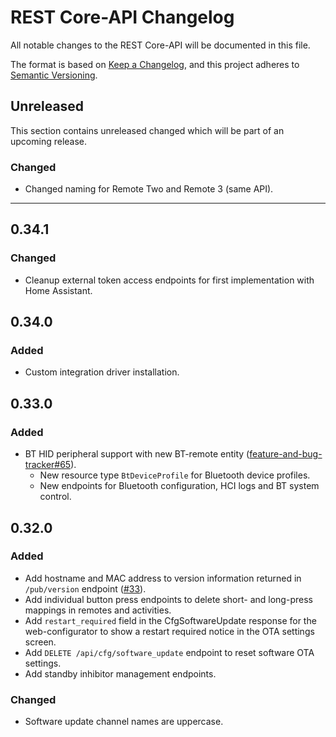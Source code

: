 # REST Core-API Changelog
All notable changes to the REST Core-API will be documented in this file.

The format is based on [Keep a Changelog](https://keepachangelog.com/en/1.0.0/),
and this project adheres to [Semantic Versioning](https://semver.org/spec/v2.0.0.html).

## Unreleased

This section contains unreleased changed which will be part of an upcoming release. 

### Changed
- Changed naming for Remote Two and Remote 3 (same API).

---

## 0.34.1
### Changed
- Cleanup external token access endpoints for first implementation with Home Assistant.

## 0.34.0
### Added
- Custom integration driver installation.

## 0.33.0
### Added
- BT HID peripheral support with new BT-remote entity ([feature-and-bug-tracker#65](https://github.com/unfoldedcircle/feature-and-bug-tracker/issues/65)).
  - New resource type `BtDeviceProfile` for Bluetooth device profiles.
  - New endpoints for Bluetooth configuration, HCI logs and BT system control.

## 0.32.0
### Added
- Add hostname and MAC address to version information returned in `/pub/version` endpoint ([#33](https://github.com/unfoldedcircle/core-api/issues/33)).
- Add individual button press endpoints to delete short- and long-press mappings in remotes and activities.
- Add `restart_required` field in the CfgSoftwareUpdate response for the web-configurator to show a restart required notice in the OTA settings screen.
- Add `DELETE /api/cfg/software_update` endpoint to reset software OTA settings.
- Add standby inhibitor management endpoints.
### Changed
- Software update channel names are uppercase.

